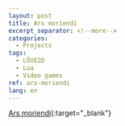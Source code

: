 ```yaml
---
layout: post
title: Ars moriendi
excerpt_separator: <!--more-->
categories:
  - Projects
tags:
  - LÖVE2D
  - Lua
  - Video games
ref: ars-moriendi
lang: en
---
```


[Ars moriendi](https://github.com/azarrias/ars-moriendi){:target="_blank"}
